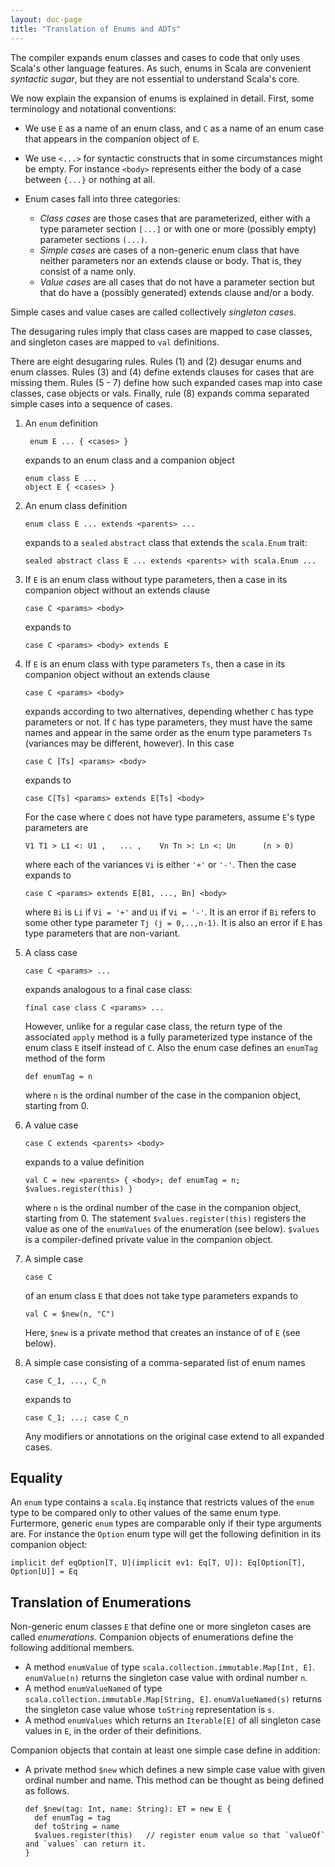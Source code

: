 ```yaml
---
layout: doc-page
title: "Translation of Enums and ADTs"
---
```


The compiler expands enum classes and cases to code that only uses
Scala's other language features. As such, enums in Scala are
convenient _syntactic sugar_, but they are not essential to understand
Scala's core.

We now explain the expansion of enums is explained in detail. First,
some terminology and notational conventions:

 - We use `E` as a name of an enum class, and `C` as a name of an enum case that appears in the companion object of `E`.
 - We use `<...>` for syntactic constructs that in some circumstances might be empty. For instance `<body>` represents either the body of a case between `{...}` or nothing at all.

 - Enum cases fall into three categories:

   - _Class cases_ are those cases that are parameterized, either with a type parameter section `[...]` or with one or more (possibly empty) parameter sections `(...)`.
   - _Simple cases_ are cases of a non-generic enum class that have neither parameters nor an extends clause or body. That is, they consist of a name only.
   - _Value cases_ are all cases that do not have a parameter section but that do have a (possibly generated) extends clause and/or a body.

  Simple cases and value cases are called collectively _singleton cases_.

The desugaring rules imply that class cases are mapped to case classes, and singleton cases are mapped to `val` definitions.

There are eight desugaring rules. Rules (1) and (2) desugar enums and
enum classes. Rules (3) and (4) define extends clauses for cases that
are missing them. Rules (5 - 7) define how such expanded cases map
into case classes, case objects or vals. Finally, rule (8) expands
comma separated simple cases into a sequence of cases.

1.  An `enum` definition

         enum E ... { <cases> }

    expands to an enum class and a companion object

        enum class E ...
        object E { <cases> }

2. An enum class definition

       enum class E ... extends <parents> ...

    expands to a `sealed` `abstract` class that extends the `scala.Enum` trait:

       sealed abstract class E ... extends <parents> with scala.Enum ...

3. If `E` is an enum class without type parameters, then a case in its companion object without an extends clause

       case C <params> <body>

    expands to

       case C <params> <body> extends E

4. If `E` is an enum class with type parameters `Ts`, then a case in its
   companion object without an extends clause

       case C <params> <body>

   expands according to two alternatives, depending whether `C` has type
   parameters or not. If `C` has type parameters, they must have the same
   names and appear in the same order as the enum type parameters `Ts`
   (variances may be different, however). In this case

       case C [Ts] <params> <body>

   expands to

       case C[Ts] <params> extends E[Ts] <body>

   For the case where `C` does not have type parameters, assume `E`'s type
   parameters are

       V1 T1 > L1 <: U1 ,   ... ,    Vn Tn >: Ln <: Un      (n > 0)

   where each of the variances `Vi` is either `'+'` or `'-'`. Then the case
   expands to

       case C <params> extends E[B1, ..., Bn] <body>

   where `Bi` is `Li` if `Vi = '+'` and `Ui` if `Vi = '-'`. It is an error if
   `Bi` refers to some other type   parameter `Tj (j = 0,..,n-1)`. It is also
   an error if `E` has type parameters that are non-variant.

5. A class case

       case C <params> ...

   expands analogous to a final case class:

       final case class C <params> ...

   However, unlike for a regular case class, the return type of the associated
   `apply` method is a fully parameterized type instance of the enum class `E`
   itself instead of `C`.  Also the enum case defines an `enumTag` method of
   the form

       def enumTag = n

   where `n` is the ordinal number of the case in the companion object,
   starting from 0.

6. A value case

       case C extends <parents> <body>

   expands to a value definition

       val C = new <parents> { <body>; def enumTag = n; $values.register(this) }

   where `n` is the ordinal number of the case in the companion object,
   starting from 0.  The statement `$values.register(this)` registers the value
   as one of the `enumValues` of the enumeration (see below). `$values` is a
   compiler-defined private value in the companion object.

7. A simple case

       case C

   of an enum class `E` that does not take type parameters expands to

       val C = $new(n, "C")

   Here, `$new` is a private method that creates an instance of of `E` (see
   below).

8. A simple case consisting of a comma-separated list of enum names

       case C_1, ..., C_n

   expands to

       case C_1; ...; case C_n

   Any modifiers or annotations on the original case extend to all expanded
   cases.

## Equality

An `enum` type contains a `scala.Eq` instance that restricts values of the `enum` type to
be compared only to other values of the same enum type. Furtermore, generic
`enum` types are comparable only if their type arguments are. For instance the
`Option` enum type will get the following definition in its companion object:

    implicit def eqOption[T, U](implicit ev1: Eq[T, U]): Eq[Option[T], Option[U]] = Eq

## Translation of Enumerations

Non-generic enum classes `E` that define one or more singleton cases
are called _enumerations_. Companion objects of enumerations define
the following additional members.

   - A method `enumValue` of type `scala.collection.immutable.Map[Int, E]`.
     `enumValue(n)` returns the singleton case value with ordinal number `n`.
   - A method `enumValueNamed` of type `scala.collection.immutable.Map[String, E]`.
     `enumValueNamed(s)` returns the singleton case value whose `toString`
     representation is `s`.
   - A method `enumValues` which returns an `Iterable[E]` of all singleton case
     values in `E`, in the order of their definitions.

Companion objects that contain at least one simple case define in addition:

   - A private method `$new` which defines a new simple case value with given
     ordinal number and name. This method can be thought as being defined as
     follows.

         def $new(tag: Int, name: String): ET = new E {
           def enumTag = tag
           def toString = name
           $values.register(this)   // register enum value so that `valueOf` and `values` can return it.
         }
